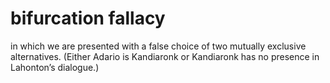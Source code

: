 # bifurcation fallacy

in which we are presented with a false choice of two mutually exclusive alternatives. (Either Adario is Kandiaronk or Kandiaronk has no presence in Lahonton’s dialogue.)